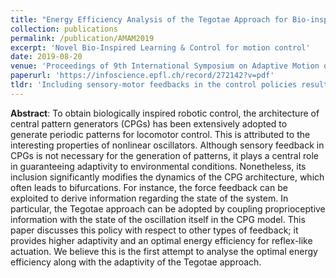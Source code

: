 ```yaml
---
title: "Energy Efficiency Analysis of the Tegotae Approach for Bio-inspired Hopping"
collection: publications
permalink: /publication/AMAM2019
excerpt: 'Novel Bio-Inspired Learning & Control for motion control'
date: 2019-08-20
venue: 'Proceedings of 9th International Symposium on Adaptive Motion of Animals and Mechanics (AMAM)'
paperurl: 'https://infoscience.epfl.ch/record/272142?v=pdf'
tldr: 'Including sensory-motor feedbacks in the control policies result in the emergence of motion patterns. In particular, a feedback describing the extent to which a perceived reaction matches the intended action results in an energy efficient policy as well.'
---
```


**Abstract**: To obtain biologically inspired robotic control, the architecture of central pattern generators (CPGs) has been extensively adopted to generate periodic patterns for locomotor control. This is attributed to the interesting properties of nonlinear oscillators. Although sensory feedback in CPGs is not necessary for the generation of patterns, it plays a central role in guaranteeing adaptivity to environmental conditions. Nonetheless, its inclusion significantly modifies the dynamics of the CPG architecture, which often leads to bifurcations. For instance, the force feedback can be exploited to derive information regarding the state of the system. In particular, the Tegotae approach can be adopted by coupling proprioceptive information with the state of the oscillation itself in the CPG model. This paper discusses this policy with respect to other types of feedback; it provides higher adaptivity and an optimal energy efficiency for reflex-like actuation. We believe this is the first attempt to analyse the optimal energy efficiency along with the adaptivity of the Tegotae approach.
